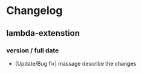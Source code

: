 # Changelog

## lambda-extenstion

### version / full date
* [Update/Bug fix] massage describe the changes